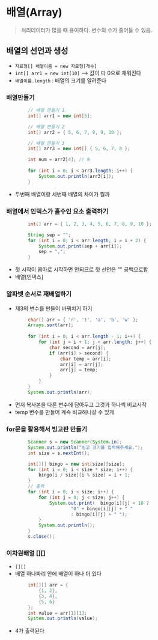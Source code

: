 # 배열(Array)

> 처리데이터가 많을 때 용이하다. 변수의 수가 줄어들 수 있음.

## 배열의 선언과 생성

- `자료형[] 배열이름 = new 자료형[개수]`
- `int[] arr1 = new int[10]` --> 값이 다 0으로 채워진다
- `배열이름.length` : 배열의 크기를 알려준다



### 배열만들기

```java
		// 배열 만들기 1
		int[] arr1 = new int[5];

		// 배열 만들기 2
		int[] arr2 = { 5, 6, 7, 8, 9, 10 };

		// 배열 만들기 3
		int[] arr3 = new int[] { 5, 6, 7, 8 };

		int num = arr2[4]; // 9
		
		for (int i = 0; i < arr3.length; i++) {
			System.out.println(arr3[i]);
		}
```

- 두번째 배열이랑 세번째 배열의 차이가 뭘까



###  배열에서 인덱스가 홀수인 요소 출력하기

```java
		int[] arr = { 1, 2, 3, 4, 5, 6, 7, 8, 9, 10 };

		String sep = "";
		for (int i = 0; i < arr.length; i = i + 2) {
			System.out.print(sep + arr[i]);
			sep = ",";
		}
```

- 첫 시작이 콤마로 시작하면 안되므로 첫 선언은 "" 공백으로함
- 배열[인덱스]



### 알파벳 순서로 재배열하기

- 제3의 변수를 만들어 바꿔치기 하기

```java
		char[] arr = { 'r', 't', 'a', 'b', 'w' };
		Arrays.sort(arr);
		
		for (int i = 0; i < arr.length - 1; i++) {
			for (int j = i + 1; j < arr.length; j++) {
				char second = arr[j];
				if (arr[i] > second) {
					char temp = arr[i];
					arr[i] = arr[j];
					arr[j] = temp;
				}
			}
		}
		System.out.println(arr);
```

- 먼저 복사본을 다른 변수에 담아두고 그것과 하나씩 비교시작
- temp 변수를 만들어 계속 비교해나갈 수 있게



### for문을 활용해서 빙고판 만들기

```java
		Scanner s = new Scanner(System.in);
		System.out.println("빙고 크기를 입력해주세요.");
		int size = s.nextInt();

		int[][] bingo = new int[size][size];
		for (int i = 0; i < size * size; i++) {
			bingo[i / size][i % size] = i + 1;
		}
		// 출력
		for (int i = 0; i < size; i++) {
			for (int j = 0; j < size; j++) {
				System.out.print(  bingo[i][j] < 10 ?
						"0" + bingo[i][j] + " " 
						: bingo[i][j] + " ");
			}
			System.out.println();
		}
		s.close();
```







### 이차원배열 [][]

- `[][]`
- 배열 하나짜리 안에 배열이 하나 더 있다



```java
		int[][] arr = { 
			{1, 2}, 
			{3, 4}, 
			{5, 6} 
		};
		int value = arr[1][1];
		System.out.println(value);
```

- 4가 출력된다



